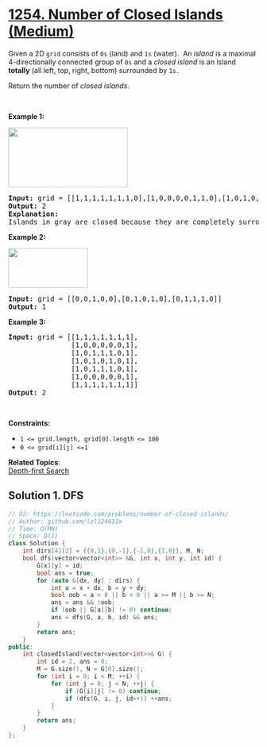 # [1254. Number of Closed Islands (Medium)](https://leetcode.com/problems/number-of-closed-islands/)

<p>Given a 2D&nbsp;<code>grid</code> consists of <code>0s</code> (land)&nbsp;and <code>1s</code> (water).&nbsp; An <em>island</em> is a maximal 4-directionally connected group of <code><font face="monospace">0</font>s</code> and a <em>closed island</em>&nbsp;is an island <strong>totally</strong>&nbsp;(all left, top, right, bottom) surrounded by <code>1s.</code></p>

<p>Return the number of <em>closed islands</em>.</p>

<p>&nbsp;</p>
<p><strong>Example 1:</strong></p>

<p><img alt="" src="https://assets.leetcode.com/uploads/2019/10/31/sample_3_1610.png" style="width: 240px; height: 120px;"></p>

<pre><strong>Input:</strong> grid = [[1,1,1,1,1,1,1,0],[1,0,0,0,0,1,1,0],[1,0,1,0,1,1,1,0],[1,0,0,0,0,1,0,1],[1,1,1,1,1,1,1,0]]
<strong>Output:</strong> 2
<strong>Explanation:</strong> 
Islands in gray are closed because they are completely surrounded by water (group of 1s).</pre>

<p><strong>Example 2:</strong></p>

<p><img alt="" src="https://assets.leetcode.com/uploads/2019/10/31/sample_4_1610.png" style="width: 160px; height: 80px;"></p>

<pre><strong>Input:</strong> grid = [[0,0,1,0,0],[0,1,0,1,0],[0,1,1,1,0]]
<strong>Output:</strong> 1
</pre>

<p><strong>Example 3:</strong></p>

<pre><strong>Input:</strong> grid = [[1,1,1,1,1,1,1],
&nbsp;              [1,0,0,0,0,0,1],
&nbsp;              [1,0,1,1,1,0,1],
&nbsp;              [1,0,1,0,1,0,1],
&nbsp;              [1,0,1,1,1,0,1],
&nbsp;              [1,0,0,0,0,0,1],
               [1,1,1,1,1,1,1]]
<strong>Output:</strong> 2
</pre>

<p>&nbsp;</p>
<p><strong>Constraints:</strong></p>

<ul>
	<li><code>1 &lt;= grid.length, grid[0].length &lt;= 100</code></li>
	<li><code>0 &lt;= grid[i][j] &lt;=1</code></li>
</ul>


**Related Topics**:  
[Depth-first Search](https://leetcode.com/tag/depth-first-search/)

## Solution 1. DFS

```cpp
// OJ: https://leetcode.com/problems/number-of-closed-islands/
// Author: github.com/lzl124631x
// Time: O(MN)
// Space: O(1)
class Solution {
    int dirs[4][2] = {{0,1},{0,-1},{-1,0},{1,0}}, M, N;
    bool dfs(vector<vector<int>> &G, int x, int y, int id) {
        G[x][y] = id;
        bool ans = true;
        for (auto &[dx, dy] : dirs) {
            int a = x + dx, b = y + dy;
            bool oob = a < 0 || b < 0 || a >= M || b >= N;
            ans = ans && !oob;
            if (oob || G[a][b] != 0) continue;
            ans = dfs(G, a, b, id) && ans;
        }
        return ans;
    }
public:
    int closedIsland(vector<vector<int>>& G) {
        int id = 2, ans = 0;
        M = G.size(), N = G[0].size();
        for (int i = 0; i < M; ++i) {
            for (int j = 0; j < N; ++j) {
                if (G[i][j] != 0) continue;
                if (dfs(G, i, j, id++)) ++ans;
            }
        }
        return ans;
    }
};
```